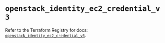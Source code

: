 # `openstack_identity_ec2_credential_v3`

Refer to the Terraform Registry for docs: [`openstack_identity_ec2_credential_v3`](https://registry.terraform.io/providers/terraform-provider-openstack/openstack/1.54.1/docs/resources/identity_ec2_credential_v3).
